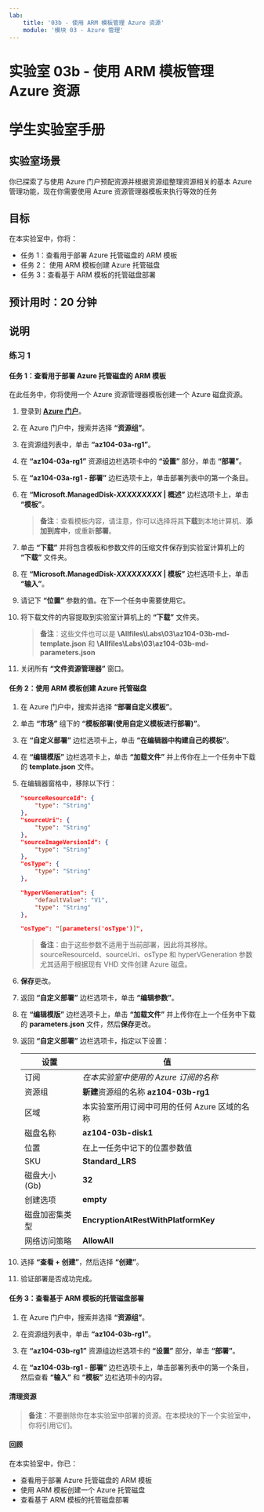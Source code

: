 ```yaml
---
lab:
    title: '03b - 使用 ARM 模板管理 Azure 资源'
    module: '模块 03 - Azure 管理'
---
```


# 实验室 03b - 使用 ARM 模板管理 Azure 资源
# 学生实验室手册

## 实验室场景
你已探索了与使用 Azure 门户预配资源并根据资源组整理资源相关的基本 Azure 管理功能，现在你需要使用 Azure 资源管理器模板来执行等效的任务

## 目标

在本实验室中，你将：

+ 任务 1：查看用于部署 Azure 托管磁盘的 ARM 模板
+ 任务 2： 使用 ARM 模板创建 Azure 托管磁盘
+ 任务 3：查看基于 ARM 模板的托管磁盘部署

## 预计用时：20 分钟

## 说明

### 练习 1

#### 任务 1：查看用于部署 Azure 托管磁盘的 ARM 模板

在此任务中，你将使用一个 Azure 资源管理器模板创建一个 Azure 磁盘资源。

1. 登录到 [**Azure 门户**](https://portal.azure.com)。

1. 在 Azure 门户中，搜索并选择 **“资源组”**。 

1. 在资源组列表中，单击 **“az104-03a-rg1”**。

1. 在 **“az104-03a-rg1”** 资源组边栏选项卡中的 **“设置”** 部分，单击 **“部署”**。

1. 在 **“az104-03a-rg1 - 部署”** 边栏选项卡上，单击部署列表中的第一个条目。

1. 在 **“Microsoft.ManagedDisk-*XXXXXXXXX* \| 概述”** 边栏选项卡上，单击 **“模板”**。

    >**备注**：查看模板内容，请注意，你可以选择将其**下载**到本地计算机、**添加到库中**，或重新**部署**。

1. 单击 **“下载”** 并将包含模板和参数文件的压缩文件保存到实验室计算机上的 **“下载”** 文件夹。

1. 在 **“Microsoft.ManagedDisk-*XXXXXXXXX* \| 模板”** 边栏选项卡上，单击 **“输入”**。

1. 请记下 **“位置”** 参数的值。在下一个任务中需要使用它。

1. 将下载文件的内容提取到实验室计算机上的 **“下载”** 文件夹。

    >**备注**：这些文件也可以是 **\\Allfiles\\Labs\\03\\az104-03b-md-template.json** 和 **\\Allfiles\\Labs\\03\\az104-03b-md-parameters.json**
    
1. 关闭所有 **“文件资源管理器”** 窗口。

#### 任务 2：使用 ARM 模板创建 Azure 托管磁盘

1. 在 Azure 门户中，搜索并选择 **“部署自定义模板”**。

1. 单击 **“市场”** 组下的 **“模板部署(使用自定义模板进行部署)”**。

1. 在 **“自定义部署”** 边栏选项卡上，单击 **“在编辑器中构建自己的模板”**。

1. 在 **“编辑模版”** 边栏选项卡上，单击 **“加载文件”** 并上传你在上一个任务中下载的 **template.json** 文件。

1. 在编辑器窗格中，移除以下行：

   ```json
   "sourceResourceId": {
       "type": "String"
   },
   "sourceUri": {
       "type": "String"
   },
   "sourceImageVersionId": {
       "type": "String"
   },
   "osType": {
       "type": "String"
   },
   ```

   ```json
   "hyperVGeneration": {
       "defaultValue": "V1",
       "type": "String"
   },      
   ```

   ```json
   "osType": "[parameters('osType')]",
   ```

    >**备注**：由于这些参数不适用于当前部署，因此将其移除。sourceResourceId、sourceUri、osType 和 hyperVGeneration 参数尤其适用于根据现有 VHD 文件创建 Azure 磁盘。

1. **保存**更改。

1. 返回 **“自定义部署”** 边栏选项卡，单击 **“编辑参数”**。 

1. 在 **“编辑模版”** 边栏选项卡上，单击 **“加载文件”** 并上传你在上一个任务中下载的 **parameters.json** 文件，然后**保存**更改。

1. 返回 **“自定义部署”** 边栏选项卡，指定以下设置：

    | 设置 | 值 |
    | --- |--- |
    | 订阅 | *在本实验室中使用的 Azure 订阅的名称* |
    | 资源组 | **新建**资源组的名称 **az104-03b-rg1** |
    | 区域 | 本实验室所用订阅中可用的任何 Azure 区域的名称 |
    | 磁盘名称 | **az104-03b-disk1** |
    | 位置 | 在上一任务中记下的位置参数值 |
    | SKU | **Standard_LRS** |
    | 磁盘大小 (Gb) | **32** |
    | 创建选项 | **empty** |
    | 磁盘加密集类型 | **EncryptionAtRestWithPlatformKey** |
    | 网络访问策略 | **AllowAll** |

1. 选择 **“查看 + 创建”**，然后选择 **“创建”**。

1. 验证部署是否成功完成。

#### 任务 3：查看基于 ARM 模板的托管磁盘部署

1. 在 Azure 门户中，搜索并选择 **“资源组”**。 

1. 在资源组列表中，单击 **“az104-03b-rg1”**。

1. 在 **“az104-03b-rg1”** 资源组边栏选项卡的 **“设置”** 部分，单击 **“部署”**。

1. 在 **“az104-03b-rg1 - 部署”** 边栏选项卡上，单击部署列表中的第一个条目，然后查看 **“输入”** 和 **“模板”** 边栏选项卡的内容。

#### 清理资源

   >**备注**：不要删除你在本实验室中部署的资源。在本模块的下一个实验室中，你将引用它们。

#### 回顾

在本实验室中，你已：

- 查看用于部署 Azure 托管磁盘的 ARM 模板
- 使用 ARM 模板创建一个 Azure 托管磁盘
- 查看基于 ARM 模板的托管磁盘部署
